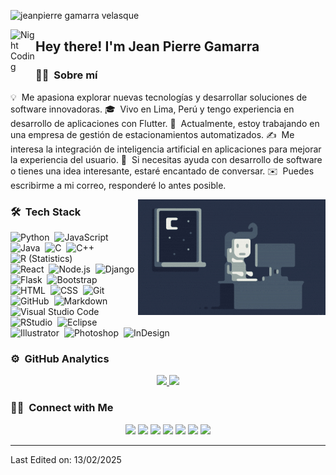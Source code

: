 ![jeanpierre gamarra velasque ](https://www.unilibre.edu.co/bogota/images/2018/septiembre/banner-sistemas.jpg)


<img alt="Night Coding" src="./assets/Hand%20Wave.gif" width='40' align="left"/><h2>Hey there! I'm Jean Pierre Gamarra</h2>

<!-- ## 👋 ¡Hola! Soy Jeanpierre -->

### 👨‍💻 &nbsp;Sobre mí

💡 &nbsp;Me apasiona explorar nuevas tecnologías y desarrollar soluciones de software innovadoras.
🎓 &nbsp;Vivo en Lima, Perú y tengo experiencia en desarrollo de aplicaciones con Flutter.
🌱 &nbsp;Actualmente, estoy trabajando en una empresa de gestión de estacionamientos automatizados.
✍️ &nbsp;Me interesa la integración de inteligencia artificial en aplicaciones para mejorar la experiencia del usuario.
💬 &nbsp;Si necesitas ayuda con desarrollo de software o tienes una idea interesante, estaré encantado de conversar.
✉️ &nbsp;Puedes escribirme a mi correo, responderé lo antes posible.

<img alt="Night Coding" src="https://raw.githubusercontent.com/AVS1508/AVS1508/master/assets/Night-Coding.gif" align="right"/>

### 🛠 &nbsp;Tech Stack

![Python](https://img.shields.io/badge/-Python-05122A?style=flat&logo=python)&nbsp;
![JavaScript](https://img.shields.io/badge/-JavaScript-05122A?style=flat&logo=javascript)&nbsp;
![Java](https://img.shields.io/badge/-Java-05122A?style=flat&logo=Java&logoColor=FFA518)&nbsp;
![C](https://img.shields.io/badge/-C-05122A?style=flat&logo=C&logoColor=A8B9CC)&nbsp;
![C++](https://img.shields.io/badge/-C++-05122A?style=flat&logo=C%2B%2B&logoColor=00599C)&nbsp;
![R (Statistics)](https://img.shields.io/badge/-R-05122A?style=flat&logo=R&logoColor=276DC3)\
![React](https://img.shields.io/badge/-React-05122A?style=flat&logo=react)&nbsp;
![Node.js](https://img.shields.io/badge/-Node.js-05122A?style=flat&logo=node.js)&nbsp;
![Django](https://img.shields.io/badge/-Django-05122A?style=flat&logo=django&logoColor=092E20)&nbsp;
![Flask](https://img.shields.io/badge/-Flask-05122A?style=flat&logo=flask)&nbsp;
![Bootstrap](https://img.shields.io/badge/-Bootstrap-05122A?style=flat&logo=bootstrap&logoColor=563D7C)\
![HTML](https://img.shields.io/badge/-HTML-05122A?style=flat&logo=HTML5)&nbsp;
![CSS](https://img.shields.io/badge/-CSS-05122A?style=flat&logo=CSS3&logoColor=1572B6)&nbsp;
![Git](https://img.shields.io/badge/-Git-05122A?style=flat&logo=git)&nbsp;
![GitHub](https://img.shields.io/badge/-GitHub-05122A?style=flat&logo=github)&nbsp;
![Markdown](https://img.shields.io/badge/-Markdown-05122A?style=flat&logo=markdown)\
![Visual Studio Code](https://img.shields.io/badge/-Visual%20Studio%20Code-05122A?style=flat&logo=visual-studio-code&logoColor=007ACC)&nbsp;
![RStudio](https://img.shields.io/badge/-RStudio-05122A?style=flat&logo=rstudio)&nbsp;
![Eclipse](https://img.shields.io/badge/-Eclipse-05122A?style=flat&logo=eclipse-ide&logoColor=2C2255)\
![Illustrator](https://img.shields.io/badge/-Illustrator-05122A?style=flat&logo=adobe-illustrator)&nbsp;
![Photoshop](https://img.shields.io/badge/-Photoshop-05122A?style=flat&logo=adobe-photoshop)&nbsp;
![InDesign](https://img.shields.io/badge/-InDesign-05122A?style=flat&logo=adobe-indesign)

### ⚙️ &nbsp;GitHub Analytics

<p align="center">
<a href="https://github.com/AVS1508">
  <img height="180em" src="https://github-readme-stats-eight-theta.vercel.app/api?username=AVS1508&show_icons=true&theme=algolia&include_all_commits=true&count_private=true"/>
  <img height="180em" src="https://github-readme-stats-eight-theta.vercel.app/api/top-langs/?username=AVS1508&layout=compact&langs_count=8&theme=algolia"/>
</a>
</p>

### 🤝🏻 &nbsp;Connect with Me

<p align="center">
<a href="#"><img src="https://img.shields.io/badge/-adityavsingh.com-3423A6?style=flat&logo=Google-Chrome&logoColor=white"/></a>
<a href="#"><img src="https://img.shields.io/badge/-Aditya%20Vikram%20Singh-0077B5?style=flat&logo=Linkedin&logoColor=white"/></a>
<a href="#"><img src="https://img.shields.io/badge/-avsingh@umass.edu-D14836?style=flat&logo=Gmail&logoColor=white"/></a>
<a href="#"><img src="https://img.shields.io/badge/-@adityavs__-E4405F?style=flat&logo=Instagram&logoColor=white"/></a>
<a href="#"><img src="https://img.shields.io/badge/-@AVS1508-1877F2?style=flat&logo=Facebook&logoColor=white"/></a>
<a href="#"><img src="https://img.shields.io/badge/-@AVS1508-BD081C?style=flat&logo=Pinterest&logoColor=white"/></a>
<a href="#"><img src="https://img.shields.io/badge/-@AVS1508-1769FF?style=flat&logo=Behance&logoColor=white"/></a>
</p>

-----

Last Edited on: 13/02/2025
